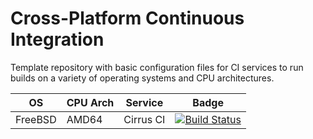 # Cross-Platform Continuous Integration
Template repository with basic configuration files for CI services to run builds on a variety of operating systems and CPU architectures.

| OS            | CPU Arch      | Service       | Badge
| ------------- | ------------- | ------------- | ----------
| FreeBSD       | AMD64         | Cirrus CI     | [![Build Status](https://api.cirrus-ci.com/github/nightlark/cpci.svg)](https://cirrus-ci.com/github/nightlark/cpci)
